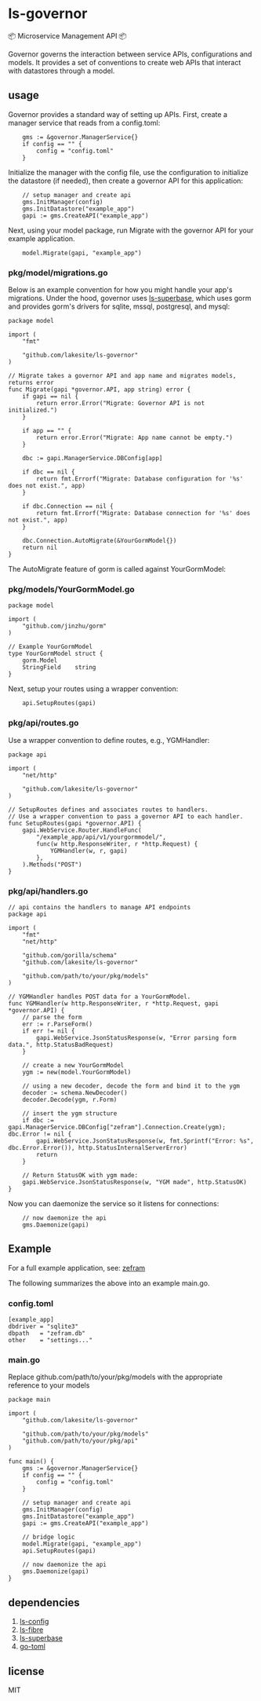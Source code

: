 # ls-governor #

📦 Microservice Management API 📦

Governor governs the interaction between service APIs, configurations and models.
It provides a set of conventions to create web APIs that interact with 
datastores through a model.

## usage ##

Governor provides a standard way of setting up APIs.  First, create a manager
service that reads from a config.toml:

```
	gms := &governor.ManagerService{}
	if config == "" {
		config = "config.toml"
	}
```

Initialize the manager with the config file, use the configuration to initialize
the datastore (if needed), then create a governor API for this application:

```
	// setup manager and create api
	gms.InitManager(config)
	gms.InitDatastore("example_app")
	gapi := gms.CreateAPI("example_app")
```

Next, using your model package, run Migrate with the governor API for your
example application.

```
	model.Migrate(gapi, "example_app")
```

### pkg/model/migrations.go ###

Below is an example convention for how you might handle your app's migrations.
Under the hood, governor uses [ls-superbase](https://github.com/lakesite/ls-superbase),
which uses gorm and provides gorm's drivers for sqlite, mssql, postgresql, and 
mysql:

```
package model

import (
	"fmt"

	"github.com/lakesite/ls-governor"
)

// Migrate takes a governor API and app name and migrates models, returns error
func Migrate(gapi *governor.API, app string) error {
	if gapi == nil {
		return error.Error("Migrate: Governor API is not initialized.")
	}

	if app == "" {
		return error.Error("Migrate: App name cannot be empty.")
	}

	dbc := gapi.ManagerService.DBConfig[app]
	
	if dbc == nil {
		return fmt.Errorf("Migrate: Database configuration for '%s' does not exist.", app)
	}

	if dbc.Connection == nil {
		return fmt.Errorf("Migrate: Database connection for '%s' does not exist.", app)
	}

	dbc.Connection.AutoMigrate(&YourGormModel{})
	return nil
}
```

The AutoMigrate feature of gorm is called against YourGormModel:

### pkg/models/YourGormModel.go

```
package model

import (
	"github.com/jinzhu/gorm"
)

// Example YourGormModel
type YourGormModel struct {
	gorm.Model
	StringField    string
}

```

Next, setup your routes using a wrapper convention:

```
	api.SetupRoutes(gapi)
```

### pkg/api/routes.go ###

Use a wrapper convention to define routes, e.g., YGMHandler:

```
package api

import (
	"net/http"

	"github.com/lakesite/ls-governor"
)

// SetupRoutes defines and associates routes to handlers.
// Use a wrapper convention to pass a governor API to each handler.
func SetupRoutes(gapi *governor.API) {
	gapi.WebService.Router.HandleFunc(
		"/example_app/api/v1/yourgormmodel/", 
		func(w http.ResponseWriter, r *http.Request) {
			YGMHandler(w, r, gapi)
		},
	).Methods("POST")
}
```

### pkg/api/handlers.go ###

```
// api contains the handlers to manage API endpoints
package api

import (
	"fmt"
	"net/http"

	"github.com/gorilla/schema"
	"github.com/lakesite/ls-governor"

	"github.com/path/to/your/pkg/models"
)

// YGMHandler handles POST data for a YourGormModel.
func YGMHandler(w http.ResponseWriter, r *http.Request, gapi *governor.API) {
	// parse the form
	err := r.ParseForm()
	if err != nil {
		gapi.WebService.JsonStatusResponse(w, "Error parsing form data.", http.StatusBadRequest)
	}

	// create a new YourGormModel
	ygm := new(model.YourGormModel)

	// using a new decoder, decode the form and bind it to the ygm
	decoder := schema.NewDecoder()
	decoder.Decode(ygm, r.Form)

	// insert the ygm structure
	if dbc := gapi.ManagerService.DBConfig["zefram"].Connection.Create(ygm); dbc.Error != nil {
		gapi.WebService.JsonStatusResponse(w, fmt.Sprintf("Error: %s", dbc.Error.Error()), http.StatusInternalServerError)
		return
	}

	// Return StatusOK with ygm made:
	gapi.WebService.JsonStatusResponse(w, "YGM made", http.StatusOK)
}
```

Now you can daemonize the service so it listens for connections:

```
	// now daemonize the api
	gms.Daemonize(gapi)
```

## Example ##

For a full example application, see: [zefram](https://github.com/lakesite/zefram)

The following summarizes the above into an example main.go.

### config.toml ###

```
[example_app]
dbdriver = "sqlite3"
dbpath   = "zefram.db"
other    = "settings..."
```

### main.go ###

Replace github.com/path/to/your/pkg/models with the appropriate reference to
your models

```
package main

import (
	"github.com/lakesite/ls-governor"

	"github.com/path/to/your/pkg/models"
	"github.com/path/to/your/pkg/api"
)

func main() {
	gms := &governor.ManagerService{}
	if config == "" {
		config = "config.toml"
	}

	// setup manager and create api
	gms.InitManager(config)
	gms.InitDatastore("example_app")
	gapi := gms.CreateAPI("example_app")

	// bridge logic
	model.Migrate(gapi, "example_app")
	api.SetupRoutes(gapi)

	// now daemonize the api
	gms.Daemonize(gapi)
}

```

## dependencies ##

1. [ls-config](https://github.com/lakesite/ls-config)
2. [ls-fibre](https://github.com/lakesite/ls-fibre)
3. [ls-superbase](https://github.com/lakesite/ls-superbase)
4. [go-toml](https://github.com/pelletier/go-toml)

## license ##

MIT
